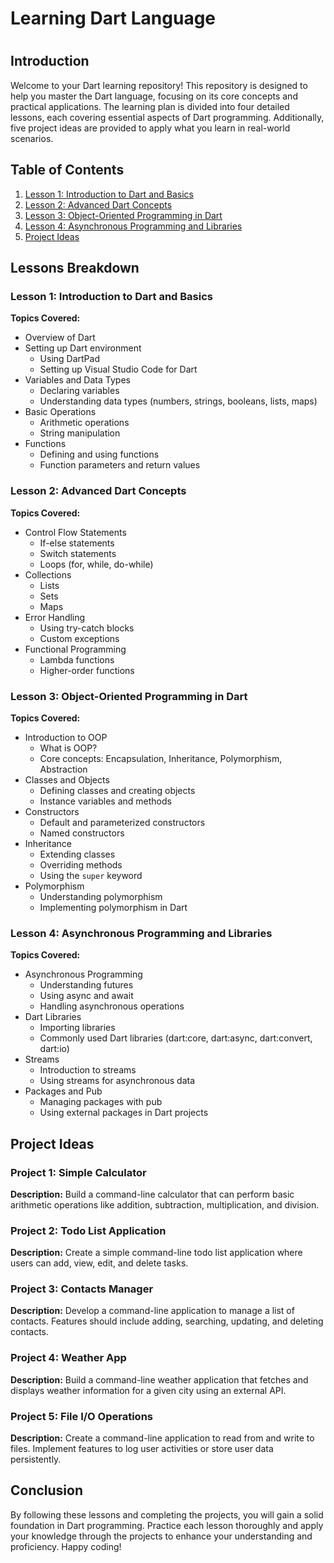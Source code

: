 # Learning Dart Language
#
## Introduction
Welcome to your Dart learning repository! This repository is designed to help you master the Dart language, focusing on its core concepts and practical applications. The learning plan is divided into four detailed lessons, each covering essential aspects of Dart programming. Additionally, five project ideas are provided to apply what you learn in real-world scenarios.

## Table of Contents
1. [Lesson 1: Introduction to Dart and Basics](#lesson-1-introduction-to-dart-and-basics)
2. [Lesson 2: Advanced Dart Concepts](#lesson-2-advanced-dart-concepts)
3. [Lesson 3: Object-Oriented Programming in Dart](#lesson-3-object-oriented-programming-in-dart)
4. [Lesson 4: Asynchronous Programming and Libraries](#lesson-4-asynchronous-programming-and-libraries)
5. [Project Ideas](#project-ideas)

## Lessons Breakdown

### Lesson 1: Introduction to Dart and Basics
**Topics Covered:**
- Overview of Dart
- Setting up Dart environment
  - Using DartPad
  - Setting up Visual Studio Code for Dart
- Variables and Data Types
  - Declaring variables
  - Understanding data types (numbers, strings, booleans, lists, maps)
- Basic Operations
  - Arithmetic operations
  - String manipulation
- Functions
  - Defining and using functions
  - Function parameters and return values

### Lesson 2: Advanced Dart Concepts
**Topics Covered:**
- Control Flow Statements
  - If-else statements
  - Switch statements
  - Loops (for, while, do-while)
- Collections
  - Lists
  - Sets
  - Maps
- Error Handling
  - Using try-catch blocks
  - Custom exceptions
- Functional Programming
  - Lambda functions
  - Higher-order functions

### Lesson 3: Object-Oriented Programming in Dart
**Topics Covered:**
- Introduction to OOP
  - What is OOP?
  - Core concepts: Encapsulation, Inheritance, Polymorphism, Abstraction
- Classes and Objects
  - Defining classes and creating objects
  - Instance variables and methods
- Constructors
  - Default and parameterized constructors
  - Named constructors
- Inheritance
  - Extending classes
  - Overriding methods
  - Using the `super` keyword
- Polymorphism
  - Understanding polymorphism
  - Implementing polymorphism in Dart

### Lesson 4: Asynchronous Programming and Libraries
**Topics Covered:**
- Asynchronous Programming
  - Understanding futures
  - Using async and await
  - Handling asynchronous operations
- Dart Libraries
  - Importing libraries
  - Commonly used Dart libraries (dart:core, dart:async, dart:convert, dart:io)
- Streams
  - Introduction to streams
  - Using streams for asynchronous data
- Packages and Pub
  - Managing packages with pub
  - Using external packages in Dart projects

## Project Ideas

### Project 1: Simple Calculator
**Description:** Build a command-line calculator that can perform basic arithmetic operations like addition, subtraction, multiplication, and division.

### Project 2: Todo List Application
**Description:** Create a simple command-line todo list application where users can add, view, edit, and delete tasks.

### Project 3: Contacts Manager
**Description:** Develop a command-line application to manage a list of contacts. Features should include adding, searching, updating, and deleting contacts.

### Project 4: Weather App
**Description:** Build a command-line weather application that fetches and displays weather information for a given city using an external API.

### Project 5: File I/O Operations
**Description:** Create a command-line application to read from and write to files. Implement features to log user activities or store user data persistently.

## Conclusion
By following these lessons and completing the projects, you will gain a solid foundation in Dart programming. Practice each lesson thoroughly and apply your knowledge through the projects to enhance your understanding and proficiency. Happy coding!
